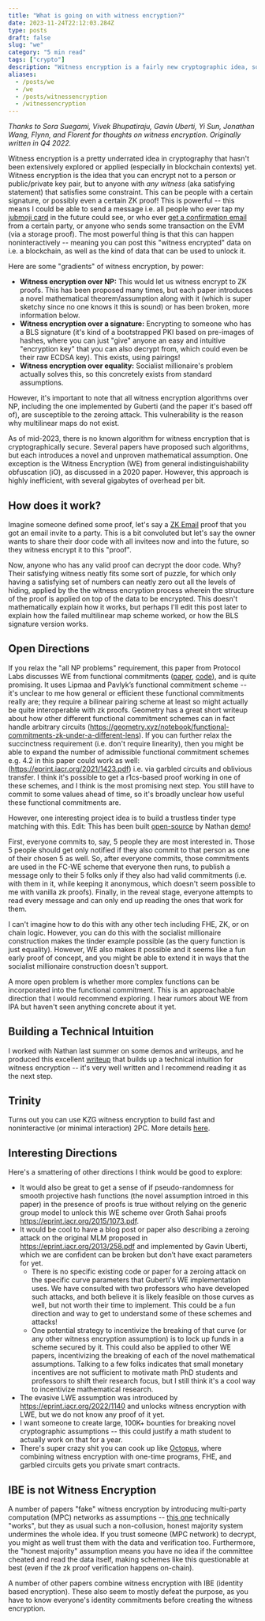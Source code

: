 ```yaml
---
title: "What is going on with witness encryption?"
date: 2023-11-24T22:12:03.284Z
type: posts
draft: false
slug: "we"
category: "5 min read"
tags: ["crypto"]
description: "Witness encryption is a fairly new cryptographic idea, sort of the flip side of zero knowledge. What is the state of research here, how does it work, and what can we do with it?"
aliases:
  - /posts/we
  - /we
  - /posts/witnessencryption
  - /witnessencryption
---
```


*Thanks to Sora Suegami, Vivek Bhupatiraju, Gavin Uberti, Yi Sun, Jonathan Wang, Flynn, and Florent for thoughts on witness encryption. Originally written in Q4 2022.*

Witness encryption is a pretty underrated idea in cryptography that hasn't been extensively explored or applied (especially in blockchain contexts) yet. Witness encryption is the idea that you can encrypt not to a person or public/private key pair, but to anyone with *any witness* (aka satisfying statement) that satisfies some constraint. This can be people with a certain signature, or possibly even a certain ZK proof! This is powerful -- this means I could be able to send a message i.e. all people who ever tap my [jubmoji card](https://vivs.wiki/Jubmoji) in the future could see, or who ever [get a confirmation email](https://zk.email) from a certain party, or anyone who sends some transaction on the EVM (via a storage proof). The most powerful thing is that this can happen noninteractively -- meaning you can post this "witness encrypted" data on i.e. a blockchain, as well as the kind of data that can be used to unlock it.

Here are some "gradients" of witness encryption, by power:

- **Witness encryption over NP:** This would let us witness encrypt to ZK proofs. This has been proposed many times, but each paper introduces a novel mathematical theorem/assumption along with it (which is super sketchy since no one knows it this is sound) or has been broken, more information below.
- **Witness encryption over a signature:** Encrypting to someone who has a BLS signature (it's kind of a bootstrapped PKI based on pre-images of hashes, where you can just "give" anyone an easy and intuitive "encryption key" that you can also decrypt from, which could even be their raw ECDSA key). This exists, using pairings!
- **Witness encryption over equality:** Socialist millionaire's problem actually solves this, so this concretely exists from standard assumptions.

However, it's important to note that all witness encryption algorithms over NP, including the one implemented by Guberti (and the paper it's based off of), are susceptible to the zeroing attack. This vulnerability is the reason why multilinear maps do not exist.

As of mid-2023, there is no known algorithm for witness encryption that is cryptographically secure. Several papers have proposed such algorithms, but each introduces a novel and unproven mathematical assumption. One exception is the Witness Encryption (WE) from general indistinguishability obfuscation (iO), as discussed in a 2020 paper. However, this approach is highly inefficient, with several gigabytes of overhead per bit.

## How does it work?

Imagine someone defined some proof, let's say a [ZK Email](https://zk.email) proof that you got an email invite to a party. This is a bit convoluted but let's say the owner wants to share their door code with all invitees now and into the future, so they witness encrypt it to this "proof".

Now, anyone who has any valid proof can decrypt the door code. Why? Their satisfying witness neatly fits some sort of puzzle, for which only having a satisfying set of numbers can neatly zero out all the levels of hiding, applied by the the witness encryption process wherein the structure of the proof is applied on top of the data to be encrypted. This doesn't mathematically explain how it works, but perhaps I'll edit this post later to explain how the failed multilinear map scheme worked, or how the BLS signature version works.

<!-- Add mental model of how it works -->

## Open Directions

If you relax the "all NP problems" requirement, this paper from Protocol Labs discusses WE from functional commitments ([paper](https://eprint.iacr.org/2022/1510), [code](https://github.com/vicsn/witness-encryption-functional-commitment)), and is quite promising. It uses Lipmaa and Pavlyk’s functional commitment scheme -- it's unclear to me how general or efficient these functional commitments really are; they require a bilinear pairing scheme at least so might actually be quite interoperable with zk proofs. Geometry has a great short writeup about how other different functional commitment schemes can in fact handle arbitrary circuits (https://geometry.xyz/notebook/functional-commitments-zk-under-a-different-lens). If you can further relax the succinctness requirement (i.e. don't require linearity), then you might be able to expand the number of admissible functional commitment schemes e.g. 4.2 in this paper could work as well: (https://eprint.iacr.org/2021/1423.pdf) i.e. via garbled circuits and oblivious transfer. I think it's possible to get a r1cs-based proof working in one of these schemes, and I think is the most promising next step. You still have to commit to some values ahead of time, so it's broadly unclear how useful these functional commitments are.

However, one interesting project idea is to build a trustless tinder type matching with this. Edit: This has been built [open-source](https://github.com/novus677/witness-encrypt-tinder) by Nathan [demo](https://oblivious-site.onrender.com)!

First, everyone commits to, say, 5 people they are most interested in. Those 5 people should get only notified if they also commit to that person as one of their chosen 5 as well. So, after everyone commits, those commitments are used in the FC-WE scheme that everyone then runs, to publish a message only to their 5 folks only if they also had valid commitments (i.e. with them in it, while keeping it anonymous, which doesn't seem possible to me with vanilla zk proofs). Finally, in the reveal stage, everyone attempts to read every message and can only end up reading the ones that work for them.

I can't imagine how to do this with any other tech including FHE, ZK, or on chain logic. However, you can do this with the socialist millionaire construction makes the tinder example possible (as the query function is just equality). However, WE also makes it possible and it seems like a fun early proof of concept, and you might be able to extend it in ways that the socialist millionaire construction doesn't support.

A more open problem is whether more complex functions can be incorporated into the functional commitment. This is an approachable direction that I would recommend exploring. I hear rumors about WE from IPA but haven't seen anything concrete about it yet.

## Building a Technical Intuition

I worked with Nathan last summer on some demos and writeups, and he produced this excellent [writeup](https://hackmd.io/@novus677/ryouyz810) that builds up a technical intuition for witness encryption -- it's very well written and I recommend reading it as the next step.

## Trinity

Turns out you can use KZG witness encryption to build fast and noninteractive (or minimal interaction) 2PC. More details [here](https://github.com/cursive-team/trinity-v0).

## Interesting Directions

Here's a smattering of other directions I think would be good to explore:

- It would also be great to get a sense of if pseudo-randomness
for smooth projective hash functions (the novel assumption introed in this paper) in the presence of proofs is true without relying on the generic group model to unlock this WE scheme over Groth Sahai proofs https://eprint.iacr.org/2015/1073.pdf. 
- It would be cool to have a blog post or paper also describing a zeroing attack on the original MLM proposed in https://eprint.iacr.org/2013/258.pdf and implemented by Gavin Uberti, which we are confident can be broken but don’t have exact parameters for yet.
  - There is no specific existing code or paper for a zeroing attack on the specific curve parameters that Guberti's WE implementation uses. We have consulted with two professors who have developed such attacks, and both believe it is likely feasible on those curves as well, but not worth their time to implement. This could be a fun direction and way to get to understand some of these schemes and attacks!
  - One potential strategy to incentivize the breaking of that curve (or any other witness encryption assumption) is to lock up funds in a scheme secured by it. This could also be applied to other WE papers, incentivizing the breaking of each of the novel mathematical assumptions. Talking to a few folks indicates that small monetary incentives are not sufficient to motivate math PhD students and professors to shift their research focus, but I still think it's a cool way to incentivize mathematical research.
- The evasive LWE assumption was introduced by https://eprint.iacr.org/2022/1140 and unlocks witness encryption with LWE, but we do not know any proof of it yet.
- I want someone to create large, 100K+ bounties for breaking novel cryptographic assumptions -- this could justify a math student to actually work on that for a year.
- There's super crazy shit you can cook up like [Octopus](https://ethresear.ch/t/octopus-contract-and-its-applications/17844), where combining witness encryption with one-time programs, FHE, and garbled circuits gets you private smart contracts.

## IBE is not Witness Encryption

A number of papers "fake" witness encryption by introducing multi-party computation (MPC) networks as assumptions -- [this one](https://eprint.iacr.org/2023/635.pdf) technically "works", but they as usual such a non-collusion, honest majority system undermines the whole idea. If you trust someone (MPC network) to decrypt, you might as well trust them with the data and verification too. Furthermore, the "honest majority" assumption means you have no idea if the committee cheated and read the data itself, making schemes like this questionable at best (even if the zk proof verification happens on-chain).

A number of other papers combine witness encryption with IBE (identity based encryption). These also seem to mostly defeat the purpose, as you have to know everyone's identity commitments before creating the witness encryption.